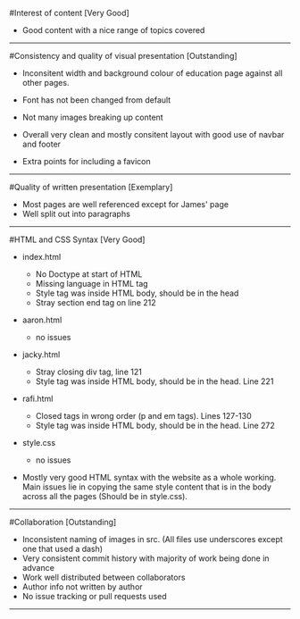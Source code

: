 #Interest of content [Very Good]
- Good content with a nice range of topics covered
---
#Consistency and quality of visual presentation [Outstanding]
- Inconsitent width and background colour of education page against all other pages.
- Font has not been changed from default
- Not many images breaking up content

- Overall very clean and mostly consitent layout with good use of navbar and footer
- Extra points for including a favicon
---
#Quality of written presentation [Exemplary]
- Most pages are well referenced except for James' page
- Well split out into paragraphs
---
#HTML and CSS Syntax [Very Good]
- index.html
  - No Doctype at start of HTML
  - Missing language in HTML tag
  - Style tag was inside HTML body, should be in the head
  - Stray section end tag on line 212
- aaron.html
  - no issues
- jacky.html
  - Stray closing div tag, line 121
  - Style tag was inside HTML body, should be in the head. Line 221
- rafi.html
  - Closed tags in wrong order (p and em tags). Lines 127-130
  - Style tag was inside HTML body, should be in the head. Line 272

- style.css
  - no issues

- Mostly very good HTML syntax with the website as a whole working. Main issues lie in copying the same style content that is in the body across all the pages (Should be in style.css).
---
#Collaboration [Outstanding]
- Inconsistent naming of images in src. (All files use underscores except one that used a dash)
- Very consistent commit history with majority of work being done in advance
- Work well distributed between collaborators
- Author info not written by author
- No issue tracking or pull requests used
---
